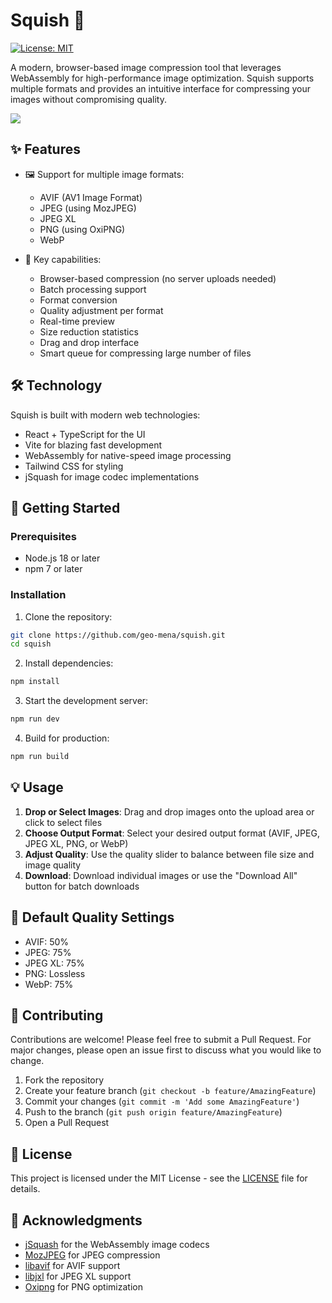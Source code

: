 # Squish 🎨

[![License: MIT](https://img.shields.io/badge/License-MIT-blue.svg)](https://opensource.org/licenses/MIT)

A modern, browser-based image compression tool that leverages WebAssembly for high-performance image optimization. Squish supports multiple formats and provides an intuitive interface for compressing your images without compromising quality.

![](https://squish.addy.ie/meta.jpg)

## ✨ Features

- 🖼️ Support for multiple image formats:
  - AVIF (AV1 Image Format)
  - JPEG (using MozJPEG)
  - JPEG XL
  - PNG (using OxiPNG)
  - WebP

- 🚀 Key capabilities:
  - Browser-based compression (no server uploads needed)
  - Batch processing support
  - Format conversion
  - Quality adjustment per format
  - Real-time preview
  - Size reduction statistics
  - Drag and drop interface
  - Smart queue for compressing large number of files

## 🛠️ Technology

Squish is built with modern web technologies:

- React + TypeScript for the UI
- Vite for blazing fast development
- WebAssembly for native-speed image processing
- Tailwind CSS for styling
- jSquash for image codec implementations

## 🚀 Getting Started

### Prerequisites

- Node.js 18 or later
- npm 7 or later

### Installation

1. Clone the repository:
```bash
git clone https://github.com/geo-mena/squish.git
cd squish
```

2. Install dependencies:
```bash
npm install
```

3. Start the development server:
```bash
npm run dev
```

4. Build for production:
```bash
npm run build
```

## 💡 Usage

1. **Drop or Select Images**: Drag and drop images onto the upload area or click to select files
2. **Choose Output Format**: Select your desired output format (AVIF, JPEG, JPEG XL, PNG, or WebP)
3. **Adjust Quality**: Use the quality slider to balance between file size and image quality
4. **Download**: Download individual images or use the "Download All" button for batch downloads

## 🔧 Default Quality Settings

- AVIF: 50%
- JPEG: 75%
- JPEG XL: 75%
- PNG: Lossless
- WebP: 75%

## 🤝 Contributing

Contributions are welcome! Please feel free to submit a Pull Request. For major changes, please open an issue first to discuss what you would like to change.

1. Fork the repository
2. Create your feature branch (`git checkout -b feature/AmazingFeature`)
3. Commit your changes (`git commit -m 'Add some AmazingFeature'`)
4. Push to the branch (`git push origin feature/AmazingFeature`)
5. Open a Pull Request

## 📝 License

This project is licensed under the MIT License - see the [LICENSE](LICENSE) file for details.

## 🙏 Acknowledgments

- [jSquash](https://github.com/jamsinclair/jSquash) for the WebAssembly image codecs
- [MozJPEG](https://github.com/mozilla/mozjpeg) for JPEG compression
- [libavif](https://github.com/AOMediaCodec/libavif) for AVIF support
- [libjxl](https://github.com/libjxl/libjxl) for JPEG XL support
- [Oxipng](https://github.com/shssoichiro/oxipng) for PNG optimization
